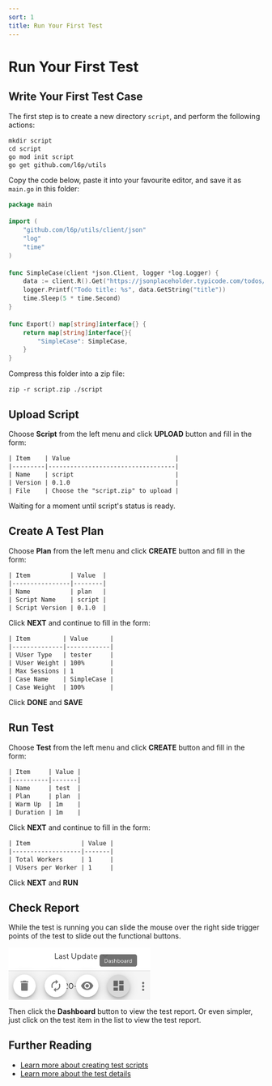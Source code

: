 ```yaml
---
sort: 1
title: Run Your First Test
---
```


# Run Your First Test

## Write Your First Test Case

The first step is to create a new directory `script`, and perform the following actions:

```shell
mkdir script
cd script
go mod init script
go get github.com/l6p/utils
```

Copy the code below, paste it into your favourite editor, and save it as `main.go` in this folder:

```go
package main

import (
	"github.com/l6p/utils/client/json"
	"log"
	"time"
)

func SimpleCase(client *json.Client, logger *log.Logger) {
	data := client.R().Get("https://jsonplaceholder.typicode.com/todos/1").D()
	logger.Printf("Todo title: %s", data.GetString("title"))
	time.Sleep(5 * time.Second)
}

func Export() map[string]interface{} {
	return map[string]interface{}{
		"SimpleCase": SimpleCase,
	}
}
```

Compress this folder into a zip file:

```shell
zip -r script.zip ./script
```

## Upload Script

Choose **Script** from the left menu and click **UPLOAD** button and fill in the form:

```text
| Item    | Value                             |
|---------|-----------------------------------|
| Name    | script                            |
| Version | 0.1.0                             |
| File    | Choose the "script.zip" to upload |
```

Waiting for a moment until script's status is ready.

## Create A Test Plan

Choose **Plan** from the left menu and click **CREATE** button and fill in the form:

```text
| Item           | Value  |
|----------------|--------|
| Name           | plan   |
| Script Name    | script |
| Script Version | 0.1.0  |
```

Click **NEXT** and continue to fill in the form:

```text
| Item         | Value      |
|--------------|------------|
| VUser Type   | tester     |
| VUser Weight | 100%       |
| Max Sessions | 1          |
| Case Name    | SimpleCase |
| Case Weight  | 100%       |
```

Click **DONE** and **SAVE**

## Run Test

Choose **Test** from the left menu and click **CREATE** button and fill in the form:

```text
| Item     | Value |
|----------|-------|
| Name     | test  |
| Plan     | plan  |
| Warm Up  | 1m    |
| Duration | 1m    |
```

Click **NEXT** and continue to fill in the form:

```text
| Item              | Value |
|-------------------|-------|
| Total Workers     | 1     |
| VUsers per Worker | 1     |
```

Click **NEXT** and **RUN**

## Check Report

While the test is running you can slide the mouse over the right side trigger points of the test to slide out the functional buttons.

<style>
    img[alt=pic00000001] { 
        display: block;
        width: 280px; 
    }
</style>
![pic00000001](/assets/images/pic00000001.png)

Then click the **Dashboard** button to view the test report.
Or even simpler, just click on the test item in the list to view the test report.

## Further Reading

* [Learn more about creating test scripts](/ScriptGuides)
* [Learn more about the test details](/TestingGuides)
